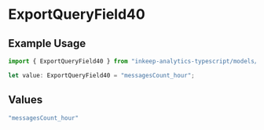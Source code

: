 # ExportQueryField40

## Example Usage

```typescript
import { ExportQueryField40 } from "inkeep-analytics-typescript/models/operations";

let value: ExportQueryField40 = "messagesCount_hour";
```

## Values

```typescript
"messagesCount_hour"
```